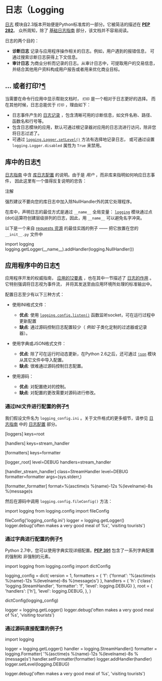 # 日志（Logging
[日志](https://docs.python.org/2/library/logging.html#module-logging) 模块自2.3版本开始便是Python标准库的一部分。它被简洁的描述在 [**PEP 282**](https://www.python.org/dev/peps/pep-0282)。 众所周知，除了 [基础日志指南](http://docs.python.org/howto/logging.html#logging-basic-tutorial) 部分，该文档并不容易阅读。

日志的两个目的：

*   **诊断日志** 记录与应用程序操作相关的日志。例如，用户遇到的报错信息， 可通过搜索诊断日志获得上下文信息。
*   **审计日志** 为商业分析而记录的日志。从审计日志中，可提取用户的交易信息， 并结合其他用户资料构成用户报告或者用来优化商业目标。

... 或者打印?[¶](#id2 "永久链接至标题")
----------------------------

当需要在命令行应用中显示帮助文档时， `打印` 是一个相对于日志更好的选择。 而在其他时候，日志总能优于 `打印` ，理由如下：

*   日志事件产生的 [日志记录](https://docs.python.org/library/logging.html#logrecord-attributes) ，包含清晰可用的诊断信息，如文件名称、路径、函数名和行号等。
*   包含日志模块的应用，默认可通过根记录器对应用的日志流进行访问，除非您将日志过滤了。
*   可通过 [`logging.Logger.setLevel()`](https://docs.python.org/3/library/logging.html#logging.Logger.setLevel "(在 Python v3.7)") 方法有选择地记录日志， 或可通过设置 `logging.Logger.disabled` 属性为 `True` 来禁用。

库中的日志[¶](#id3 "永久链接至标题")
------------------------

[日志指南](http://docs.python.org/howto/logging.html) 中含 [库日志配置](https://docs.python.org/howto/logging.html#configuring-logging-for-a-library) 的说明。由于是 _用户_ ，而非库来指明如何响应日志事件， 因此这里有一个值得反复说明的忠告：

注解

强烈建议不要向您的库日志中加入除NullHandler外的其它处理程序。

在库中，声明日志的最佳方式是通过 `__name__` 全局变量： [`logging`](https://docs.python.org/3/library/logging.html#module-logging "(在 Python v3.7)") 模块通过点(dot)运算符创建层级排列的日志，因此，用 `__name__` 可以避免名字冲突。

以下是一个来自 [requests 资源](https://github.com/kennethreitz/requests) 的最佳实践的例子 —— 把它放置在您的 `__init__.py` 文件中

import logging
logging.getLogger(\_\_name\_\_).addHandler(logging.NullHandler())

应用程序中的日志[¶](#id4 "永久链接至标题")
---------------------------

应用程序开发的权威指南， [应用的12要素](http://12factor.net/) ，也在其中一节描述了 [日志的作用](http://12factor.net/logs) 。它特别强调将日志视为事件流， 并将其发送至由应用环境所处理的标准输出中。

配置日志至少有以下三种方式：

*   使用INI格式文件：
    
    *   **优点**: 使用 [`logging.config.listen()`](https://docs.python.org/3/library/logging.config.html#logging.config.listen "(在 Python v3.7)") 函数监听socket，可在运行过程中更新配置
    *   **缺点**: 通过源码控制日志配置较少（ _例如_ 子类化定制的过滤器或记录器）。
    
*   使用字典或JSON格式文件：
    
    *   **优点**: 除了可在运行时动态更新，在Python 2.6之后，还可通过 [`json`](https://docs.python.org/3/library/json.html#module-json "(在 Python v3.7)") 模块从其它文件中导入配置。
    *   **缺点**: 很难通过源码控制日志配置。
    
*   使用源码：
    
    *   **优点**: 对配置绝对的控制。
    *   **缺点**: 对配置的更改需要对源码进行修改。
    

### 通过INI文件进行配置的例子[¶](#ini "永久链接至标题")

我们假设文件名为 `logging_config.ini` 。关于文件格式的更多细节，请参见 [日志指南](http://docs.python.org/howto/logging.html) 中的 [日志配置](https://docs.python.org/howto/logging.html#configuring-logging) 部分。

\[loggers\]
keys=root

\[handlers\]
keys=stream_handler

\[formatters\]
keys=formatter

\[logger_root\]
level=DEBUG
handlers=stream_handler

\[handler\_stream\_handler\]
class=StreamHandler
level=DEBUG
formatter=formatter
args=(sys.stderr,)

\[formatter_formatter\]
format=%(asctime)s %(name)-12s %(levelname)-8s %(message)s

然后在源码中调用 `logging.config.fileConfig()` 方法：

import logging
from logging.config import fileConfig

fileConfig('logging_config.ini')
logger = logging.getLogger()
logger.debug('often makes a very good meal of %s', 'visiting tourists')

### 通过字典进行配置的例子[¶](#id7 "永久链接至标题")

Python 2.7中，您可以使用字典实现详细配置。[**PEP 391**](https://www.python.org/dev/peps/pep-0391) 包含了一系列字典配置的强制和 非强制的元素。

import logging
from logging.config import dictConfig

logging_config = dict(
    version = 1,
    formatters = {
        'f': {'format':
              '%(asctime)s  %(name)-12s  %(levelname)-8s  %(message)s'}
        },
    handlers = {
        'h': {'class': 'logging.StreamHandler',
              'formatter': 'f',
              'level': logging.DEBUG}
        },
    root = {
        'handlers': \['h'\],
        'level': logging.DEBUG,
        },
)

dictConfig(logging_config)

logger = logging.getLogger()
logger.debug('often makes a very good meal of %s', 'visiting tourists')

### 通过源码直接配置的例子[¶](#id8 "永久链接至标题")

import logging

logger = logging.getLogger()
handler = logging.StreamHandler()
formatter = logging.Formatter(
        '%(asctime)s  %(name)-12s  %(levelname)-8s  %(message)s')
handler.setFormatter(formatter)
logger.addHandler(handler)
logger.setLevel(logging.DEBUG)

logger.debug('often makes a very good meal of %s', 'visiting tourists')